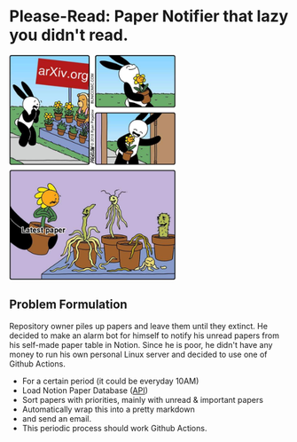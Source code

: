# Please-Read: Paper Notifier that lazy you didn't read.

<img src="assets/extinct.jpg" width="300" margin-left="auto" margin-right="auto"/>

## Problem Formulation
Repository owner piles up papers and leave them until they extinct. He decided to make an alarm bot for himself to notify his unread papers from his self-made paper table in Notion. Since he is poor, he didn't have any money to run his own personal Linux server and decided to use one of Github Actions.
+ For a certain period (it could be everyday 10AM)
+ Load Notion Paper Database ([API](https://developers.notion.com/reference/intro))
+ Sort papers with priorities, mainly with unread & important papers
+ Automatically wrap this into a pretty markdown
+ and send an email.
+ This periodic process should work Github Actions.
